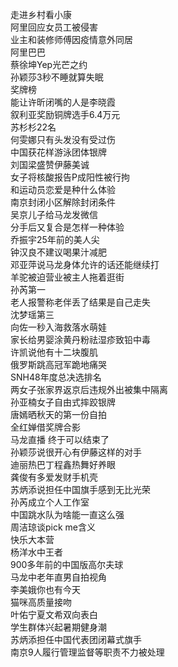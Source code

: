走进乡村看小康  
阿里回应女员工被侵害  
业主和装修师傅因疫情意外同居  
阿里巴巴  
蔡徐坤Yep光芒之约  
孙颖莎3秒不睡就算失眠  
奖牌榜  
能让许昕闭嘴的人是李晓霞  
叙利亚奖励铜牌选手6.4万元  
苏杉杉22名  
何雯娜只有头发没有受过伤  
中国获花样游泳团体银牌  
刘国梁盛赞伊藤美诚  
女子将核酸报告P成阳性被行拘  
和运动员恋爱是种什么体验  
南京封闭小区解除封闭条件  
吴京儿子给马龙发微信  
分手后又复合是怎样一种体验  
乔振宇25年前的美人尖  
钟汉良不建议喝果汁减肥  
邓亚萍说马龙身体允许的话还能继续打  
羊驼被迫营业被主人拖着逛街  
孙芮第一  
老人报警称老伴丢了结果是自己走失  
沈梦瑶第三  
向佐一秒入海救落水萌娃  
家长给男婴涂黄丹粉祛湿疹致铅中毒  
许凯说他有十二块腹肌  
俄罗斯跳高冠军跪地痛哭  
SNH48年度总决选排名  
两女子张家界返京后违规外出被集中隔离  
孙亚楠女子自由式摔跤银牌  
唐嫣晒秋天的第一份自拍  
全红婵借奖牌合影  
马龙直播 终于可以结束了  
孙颖莎说很开心有伊藤这样的对手  
迪丽热巴丁程鑫热舞好养眼  
龚俊有多爱发财手机壳  
苏炳添说担任中国旗手感到无比光荣  
孙芮成立个人工作室  
中国跳水队为啥能一直这么强  
周洁琼谈pick me含义  
快乐大本营  
杨洋水中王者  
900多年前的中国版高尔夫球  
马龙中老年直男自拍视角  
李美娥你也有今天  
猫咪高质量接吻  
叶佑宁夏文希双向表白  
学生群体兴起暑期健身潮  
苏炳添担任中国代表团闭幕式旗手  
南京9人履行管理监督等职责不力被处理  
